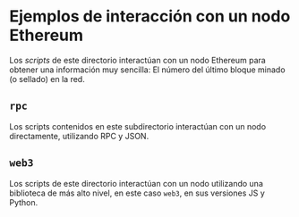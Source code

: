 # Ejemplos de interacción con un nodo Ethereum

Los *scripts* de este directorio interactúan con un nodo Ethereum para obtener una información muy sencilla: El número del último bloque minado (o sellado) en la red.

## `rpc`
Los scripts contenidos en este subdirectorio interactúan con un nodo directamente, utilizando RPC y JSON.

## `web3`
Los scripts de este directorio interactúan con un nodo utilizando una biblioteca de más alto nivel, en este caso `web3`, en sus versiones JS y Python.